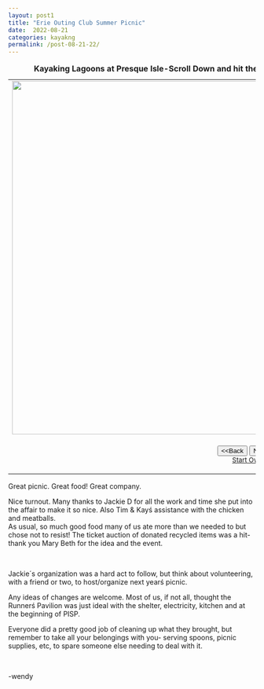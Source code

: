 ```yaml
---
layout: post1
title: "Erie Outing Club Summer Picnic"
date:  2022-08-21
categories: kayakng
permalink: /post-08-21-22/
---
```



<table border="0" cellpadding="0">
  <caption><strong>Kayaking Lagoons at Presque Isle-Scroll Down and hit the Next button to view slide show,read the story below.</strong></caption>
  <tr>
    <td width="100%"><img src="https://i.imgur.com/XSSmLoEh.jpg" width="960" height="720" class="responsive" name="photoslider"></td>
  </tr>
  <tr>
    <td width="100%"><form method="POST" name="rotater">
      <div align="center"><center><p><script language="JavaScript1.1">
var photos=new Array()
var which=0

/*Change the below variables to reference your own images. You may have as many images in the slider as you wish*/
photos[0]="https://i.imgur.com/XSSmLoEh.jpg"
photos[1]="https://i.imgur.com/VtdB0Sxh.jpg"
photos[2]="https://i.imgur.com/TSeX2YKh.jpg"
photos[3]="https://i.imgur.com/lTF8S5Nh.jpg"
photos[4]="https://i.imgur.com/qjTUQ4eh.jpg"
photos[5]="https://i.imgur.com/gcWBbICh.jpg"
photos[6]="https://i.imgur.com/aYYOGZsh.jpg"
photos[7]="https://i.imgur.com/7lnzTGkh.jpg"
photos[8]="https://i.imgur.com/LpLgWUSh.jpg"
photos[9]="https://i.imgur.com/zkam5JUh.jpg"
photos[10]="https://i.imgur.com/pIIaF4Fh.jpg"
photos[11]="https://i.imgur.com/XnlfBRKh.jpg"


function backward(){
if (which>0){
window.status=''
which--
document.images.photoslider.src=photos[which]
}
}

function forward(){
if (which<photos.length-1){
which++
document.images.photoslider.src=photos[which]
}
else window.status='End of gallery'
}
</script><input type="button" value="&lt;&lt;Back" name="B2"
      onClick="backward()"> <input type="button" value="Next&gt;&gt;" name="B1"
      onClick="forward()"><br>
      <a href="#" onClick="which=1;backward();return false"><small>Start Over</small></a></p>
      </center></div>
    </form>
    </td>
  </tr>
</table>
<p>Great picnic.  Great food!  Great company.

Nice turnout.
Many thanks to Jackie D for all the work and time she put into the affair to make it so nice.  Also Tim & Kayś assistance with the chicken and meatballs.  
As usual, so much good food many of us ate more than we needed to but chose not to resist!
The ticket auction of donated recycled items was a hit- thank you Mary Beth for the idea and the event.</p><br>


<p>Jackie´s organization was a hard act to follow, but think about volunteering, with a friend or two, to host/organize next yearś picnic.

Any ideas of changes are welcome.  Most of us, if not all, thought the Runnerś Pavilion was just ideal with the shelter, electricity, kitchen and at the beginning of PISP.

Everyone did a pretty good job of cleaning up what they brought, but remember to take all your belongings with you- serving spoons, picnic supplies, etc, to spare someone else needing to deal with it.



</p><br>
<p>-wendy</p><br>



 
<br>
<br>
